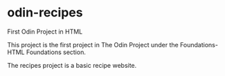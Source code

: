 # odin-recipes
First Odin Project in HTML

This project is the first project in The Odin Project under the Foundations-HTML Foundations section.

The recipes project is a basic recipe website.